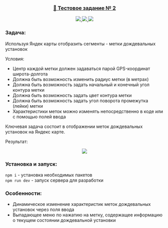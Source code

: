 <h3 align="center">
  <a href="https://test-task-02.vercel.app/">
    💼 Тестовое задание № 2
  </a>
</h3>

<p align="center">
  <a href="https://vuejs.org/">
    <img src="https://img.shields.io/badge/Vue-3.2.47-blue?style=plastic&logo=vuedotjs"/>
  </a>
  <a href="https://vitejs.dev/">
    <img src="https://img.shields.io/badge/Vite-4.1.4-blue?style=plastic&logo=vite"/>
  </a>
  <a href="https://yandex.ru/dev/maps/jsapi/doc/2.1">
    <img src="https://img.shields.io/badge/Яндекс карты-2.1-blue?style=plastic"/>
  </a>
</p>

### Задача:  
Используя Яндек карты отобразить сегменты - метки дождевальных установок  

Условия:
- Центр каждой метки должен задаваться парой GPS-координат широта-долгота
- Должна быть возможность изменить радиус метки (в метрах)
- Должна быть возможность задать начальный и конечный угол контура метки
- Должна быть возможность задать цвет контура метки
- Должна быть возможность задать угол поворота промежутка (лейки) метки
- Характеристики меток можно изменять непосредственно в коде или с помощью полей ввода  

Ключевая задача состоит в отображении меток дождевальных установок на Яндекс карте.  

Результат:  

<div align="center">
  <a href="https://test-task-02.vercel.app/">
    <img src="https://user-images.githubusercontent.com/96790009/232298101-fb476414-9d98-4307-9411-a6315dda38f7.png"/>
  </a>
</div>


### Установка и запуск:

`npm i` - установка необходимых пакетов  
`npm run dev` - запуск сервера для разработки  

### Особенности:
- Динамическое изменение характеристик меток дождевальных установок через поля ввода
- Выпадающее меню по нажатию на метку, содержащее информацию о текущем состоянии дождевальной установки

